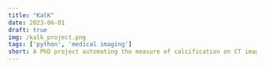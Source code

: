 ```yaml
---
title: "KalK"
date: 2023-06-01
draft: true
img: /kalk_project.png
tags: ['python', 'medical imaging']
short: A PhD project automating the measure of calcification on CT images.
---
```

